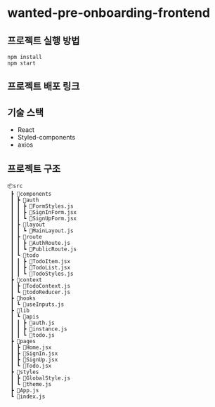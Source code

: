 # wanted-pre-onboarding-frontend

## 프로젝트 실행 방법
```
npm install
npm start
```

## 프로젝트 배포 링크

## 기술 스택
- React
- Styled-components
- axios

## 프로젝트 구조
```
📦src
 ┣ 📂components
 ┃ ┣ 📂auth
 ┃ ┃ ┣ 📜FormStyles.js
 ┃ ┃ ┣ 📜SignInForm.jsx
 ┃ ┃ ┗ 📜SignUpForm.jsx
 ┃ ┣ 📂layout
 ┃ ┃ ┗ 📜MainLayout.js
 ┃ ┣ 📂route
 ┃ ┃ ┣ 📜AuthRoute.js
 ┃ ┃ ┗ 📜PublicRoute.js
 ┃ ┗ 📂todo
 ┃ ┃ ┣ 📜TodoItem.jsx
 ┃ ┃ ┣ 📜TodoList.jsx
 ┃ ┃ ┗ 📜TodoStyles.js
 ┣ 📂context
 ┃ ┣ 📜TodoContext.js
 ┃ ┗ 📜todoReducer.js
 ┣ 📂hooks
 ┃ ┗ 📜useInputs.js
 ┣ 📂lib
 ┃ ┗ 📂apis
 ┃ ┃ ┣ 📜auth.js
 ┃ ┃ ┣ 📜instance.js
 ┃ ┃ ┗ 📜todo.js
 ┣ 📂pages
 ┃ ┣ 📜Home.jsx
 ┃ ┣ 📜SignIn.jsx
 ┃ ┣ 📜SignUp.jsx
 ┃ ┗ 📜Todo.jsx
 ┣ 📂styles
 ┃ ┣ 📜GlobalStyle.js
 ┃ ┗ 📜theme.js
 ┣ 📜App.js
 ┗ 📜index.js
```
